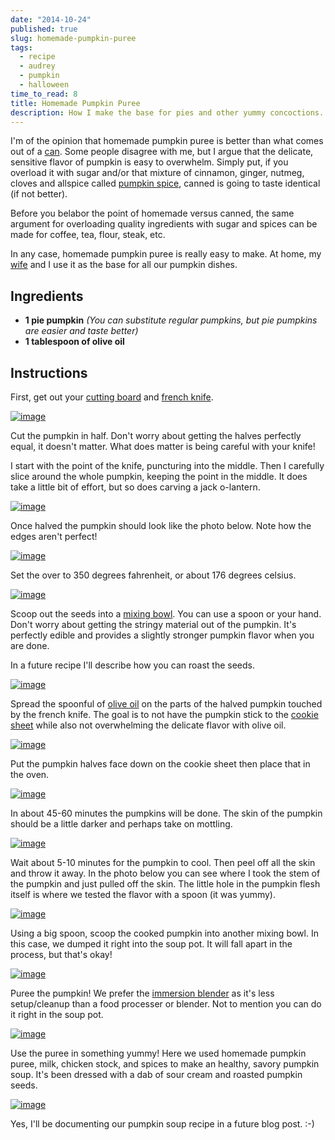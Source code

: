 ```yaml
---
date: "2014-10-24"
published: true
slug: homemade-pumpkin-puree
tags:
  - recipe
  - audrey
  - pumpkin
  - halloween
time_to_read: 8
title: Homemade Pumpkin Puree
description: How I make the base for pies and other yummy concoctions.
---
```


I'm of the opinion that homemade pumpkin puree is better than what
comes out of a
[can](https://www.amazon.com/Farmers-Market-Organic-Pumpkin-15-Ounce/dp/B0062A87HA/ref=sr_1_1?tag=mlinar-20).
Some people disagree with me, but I argue that the delicate, sensitive
flavor of pumpkin is easy to overwhelm. Simply put, if you overload it
with sugar and/or that mixture of cinnamon, ginger, nutmeg, cloves and
allspice called [pumpkin
spice](https://www.amazon.com/Culinary-Secrets-Pumpkin-Pie-Spice/dp/B00OGNFZA2/ref=sr_1_14?tag=mlinar-20),
canned is going to taste identical (if not better).

Before you belabor the point of homemade versus canned, the same
argument for overloading quality ingredients with sugar and spices can
be made for coffee, tea, flour, steak, etc.

In any case, homemade pumpkin puree is really easy to make. At home, my
[wife](https://audrey.roygreenfeld.com) and I use it as the base for all our
pumpkin dishes.

## Ingredients

- **1 pie pumpkin** _(You can substitute regular pumpkins, but pie
  pumpkins are easier and taste better)_
- **1 tablespoon of olive oil**

## Instructions

First, get out your [cutting
board](https://www.amazon.com/Microban-Antimicrobial-Cutting-Board-Green/dp/B00BM9939C/ref=sr_1_1?tag=mlinar-20)
and [french
knife](https://www.amazon.com/Victorinox-Fibrox-8-Inch-Chefs-Knife/dp/B000638D32/ref=zg_bs_289857_1?tag=mlinar-20).

[![image](/images/homemade-pumpkin-puree/pumpkin-uncut.jpg)](/images/homemade-pumpkin-puree/pumpkin-uncut.jpg)

Cut the pumpkin in half. Don't worry about getting the halves perfectly
equal, it doesn't matter. What does matter is being careful with your
knife!

I start with the point of the knife, puncturing into the middle. Then I
carefully slice around the whole pumpkin, keeping the point in the
middle. It does take a little bit of effort, but so does carving a jack
o-lantern.

[![image](/images/homemade-pumpkin-puree/slicing-pumpkin.jpg)](/images/homemade-pumpkin-puree/slicing-pumpkin.jpg)

Once halved the pumpkin should look like the photo below. Note how the
edges aren't perfect!

[![image](/images/homemade-pumpkin-puree/halved-pumpkin.jpg)](/images/homemade-pumpkin-puree/halved-pumpkin.jpg)

Set the over to 350 degrees fahrenheit, or about 176 degrees celsius.

[![image](/images/homemade-pumpkin-puree/setting-oven.jpg)](/images/homemade-pumpkin-puree/setting-oven.jpg)

Scoop out the seeds into a [mixing
bowl](https://www.amazon.com/iSi-Basics-Flexible-Silicone-Mixing/dp/B000S17WNO/ref=sr_1_7?tag=mlinar-20).
You can use a spoon or your hand. Don't worry about getting the stringy
material out of the pumpkin. It's perfectly edible and provides a
slightly stronger pumpkin flavor when you are done.

In a future recipe I'll describe how you can roast the seeds.

[![image](/images/homemade-pumpkin-puree/scoop-out-pumpkin.jpg)](/images/homemade-pumpkin-puree/scoop-out-pumpkin.jpg)

Spread the spoonful of [olive
oil](https://www.amazon.com/California-Olive-Ranch-Extra-Virgin/dp/B004ULUVU4/ref=sr_1_1?tag=mlinar-20)
on the parts of the halved pumpkin touched by the french knife. The goal
is to not have the pumpkin stick to the [cookie
sheet](https://www.amazon.com/Nordic-Ware-Natural-Aluminum-Commercial/dp/B000G0KJG4/ref=sr_1_1?tag=mlinar-20)
while also not overwhelming the delicate flavor with olive oil.

[![image](/images/homemade-pumpkin-puree/oiling-pumpkins.jpg)](/images/homemade-pumpkin-puree/oiling-pumpkins.jpg)

Put the pumpkin halves face down on the cookie sheet then place that in
the oven.

[![image](/images/homemade-pumpkin-puree/oven.jpg)](/images/homemade-pumpkin-puree/oven.jpg)

In about 45-60 minutes the pumpkins will be done. The skin of the
pumpkin should be a little darker and perhaps take on mottling.

[![image](/images/homemade-pumpkin-puree/done-pumpkins.jpg)](/images/homemade-pumpkin-puree/done-pumpkins.jpg)

Wait about 5-10 minutes for the pumpkin to cool. Then peel off all the
skin and throw it away. In the photo below you can see where I took the
stem of the pumpkin and just pulled off the skin. The little hole in the
pumpkin flesh itself is where we tested the flavor with a spoon (it was
yummy).

[![image](/images/homemade-pumpkin-puree/peeling-pumpkin.jpg)](/images/homemade-pumpkin-puree/peeling-pumpkin.jpg)

Using a big spoon, scoop the cooked pumpkin into another mixing bowl. In
this case, we dumped it right into the soup pot. It will fall apart in
the process, but that's okay!

[![image](/images/homemade-pumpkin-puree/cooked-pumpkin.jpg)](/images/homemade-pumpkin-puree/cooked-pumpkin.jpg)

Puree the pumpkin! We prefer the [immersion
blender](https://www.amazon.com/Cuisinart-HB-155PC-Blender-Blending-Attachments/dp/B00DOK0R2O/ref=sr_1_3?tag=mlinar-20)
as it's less setup/cleanup than a food processer or blender. Not to
mention you can do it right in the soup pot.

[![image](/images/homemade-pumpkin-puree/pumpkin-puree.jpg)](/images/homemade-pumpkin-puree/pumpkin-puree.jpg)

Use the puree in something yummy! Here we used homemade pumpkin puree,
milk, chicken stock, and spices to make an healthy, savory pumpkin soup.
It's been dressed with a dab of sour cream and roasted pumpkin seeds.

[![image](/images/homemade-pumpkin-puree/pumpkin-soup.jpg)](/images/homemade-pumpkin-puree/pumpkin-soup.jpg)

Yes, I'll be documenting our pumpkin soup recipe in a future blog post.
:-)

